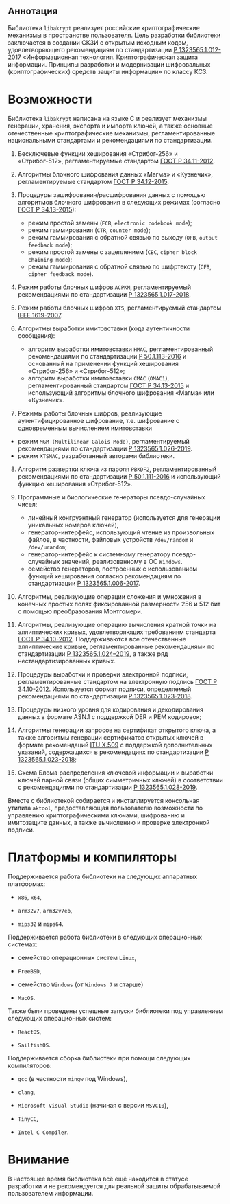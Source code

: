 Аннотация
---------

Библиотека `libakrypt` реализует российские криптографические механизмы в пространстве пользователя.
Цель разработки библиотеки заключается в создании СКЗИ с открытым исходным кодом, 
удовлетворяющего рекомендациям по стандартизации
[Р 1323565.1.012-2017](https://tc26.ru/standarts/rekomendatsii-po-standartizatsii/r-1323565-1-012-2017-informatsionnaya-tekhnologiya-kriptograficheskaya-zashchita-informatsii-printsipy-razrabotki-i-modernizatsii-shifrovalnykh-kriptograficheskikh-sredstv-zashchity-informatsii.html)
«Информационная технология. Криптографическая защита информации.
Принципы разработки и модернизации шифровальных (криптографических) средств защиты
информации» по классу КС3.

Возможности
===========

Библиотека `libakrypt` написана на языке C и реализует механизмы генерации, хранения, экспорта и импорта ключей, а также
основные отечественные криптографические механизмы, регламентированные национальными стандартами
и рекомендациями по стандартизации.

 1. Бесключевые функции хеширования «Стрибог-256» и «Стрибог-512», регламентируемые
   стандартом [ГОСТ Р 34.11-2012](https://tc26.ru/standarts/natsionalnye-standarty/gost-r-34-11-2012-informatsionnaya-tekhnologiya-kriptograficheskaya-zashchita-informatsii-funktsiya-kheshirovaniya.html).

 2. Алгоритмы блочного шифрования данных «Магма» и «Кузнечик», регламентируемые
   стандартом [ГОСТ Р 34.12-2015](https://tc26.ru/standarts/natsionalnye-standarty/gost-r-34-12-2015-informatsionnaya-tekhnologiya-kriptograficheskaya-zashchita-informatsii-blochnye-shifry.html).

 3. Процедуры зашифрования/расшифрования данных c помощью алгоритмов блочного шифрования
   в следующих режимах (согласно [ГОСТ Р 34.13-2015](https://tc26.ru/standarts/natsionalnye-standarty/gost-r-34-13-2015-informatsionnaya-tekhnologiya-kriptograficheskaya-zashchita-informatsii-rezhimy-raboty-blochnykh-shifrov.html)):
    * режим простой замены (`ECB`, `electronic codebook mode`);
    * режим гаммирования (`CTR`, `counter mode`);
    * режим гаммирования с обратной связью по выходу (`OFB`, `output feedback mode`);
    * режим простой замены с зацеплением (`CBC`, `cipher block chaining mode`);
    * режим гаммирования с обратной связью по шифртексту (`CFB`, `cipher feedback mode`).

 4. Режим работы блочных шифров `ACPKM`, регламентируемый рекомендациями по стандартизации
[Р 1323565.1.017-2018](https://tc26.ru/standarts/rekomendatsii-po-standartizatsii/r-1323565-1-017-2018-informatsionnaya-tekhnologiya-kriptograficheskaya-zashchita-informatsii-kriptograficheskie-algoritmy-soputstvuyushchie-primeneniyu-algoritmov-blochnogo-shifrovaniya.html).

 5. Режим работы блочных шифров `XTS`, регламентируемый стандартом [IEEE 1619-2007](https://standards.ieee.org/standard/1619-2007.html).

 6. Алгоритмы выработки имитовставки (кода аутентичности сообщения):
    * алгоритм выработки имитовставки `HMAC`, регламентированный рекомендациями по
    стандартизации [Р 50.1.113-2016](https://tc26.ru/standarts/rekomendatsii-po-standartizatsii/r-50-1-113-2016-informatsionnaya-tekhnologiya-kriptograficheskaya-zashchita-informatsii-kriptograficheskie-algoritmy-soputstvuyushchie-primeneniyu-algoritmov-elektronnoy-tsifrovoy-podpisi-i-funktsii-kheshirovaniya.html) и
    основанный на применении функций хеширования «Стрибог-256» и «Стрибог-512»;
    * алгоритм выработки имитовставки `CMAC` (`OMAC1`), регламентированный стандартом [ГОСТ Р 34.13-2015](https://tc26.ru/standarts/natsionalnye-standarty/gost-r-34-13-2015-informatsionnaya-tekhnologiya-kriptograficheskaya-zashchita-informatsii-rezhimy-raboty-blochnykh-shifrov.html) и
    использующий алгоритмы блочного шифрования «Магма» или «Кузнечик».

 7. Режимы работы блочных шифров, реализующие аутентифицированное шифрование, т.е. шифрование с одновременным вычислением имитовставки
   * режим `MGM (Multilinear Galois Mode)`, регламентируемый рекомендациями по стандартизации
[Р 1323565.1.026-2019](https://tc26.ru/standarts/rekomendatsii-po-standartizatsii/r-1323565-1-026-2019-informatsionnaya-tekhnologiya-kriptograficheskaya-zashchita-informatsii-rezhimy-raboty-blochnykh-shifrov-realizuyushchie-autentifitsirovannoe-shifrovanie.html).
   * режим `XTSMAC`, разработанный авторами библиотеки. 

 8. Алгоритм развертки ключа из пароля `PBKDF2`, регламентированный рекомендациями по стандартизации
   [Р 50.1.111-2016](https://tc26.ru/standarts/rekomendatsii-po-standartizatsii/r-50-1-111-2016-informatsionnaya-tekhnologiya-kriptograficheskaya-zashchita-informatsii-parolnaya-zashchita-klyuchevoy-informatsii.html)
   и использующий функцию хеширования «Стрибог-512».

 9. Программные и биологические генераторы псевдо-случайных чисел:
    * линейный конгруэнтный генератор (используется для генерации уникальных номеров ключей),
    * генератор-интерфейс, использующий чтение из произвольных файлов, в частности,
       файловых устройств `/dev/random` и `/dev/urandom`;
    * генератор-интерфейс к системному генератору псевдо-случайных значений, реализованному в ОС `Windows`.
    * семейство генераторов, построенных с использованием функций хеширования
      согласно рекомендациям по стандартизации
      [Р 1323565.1.006-2017](https://tc26.ru/standarts/rekomendatsii-po-standartizatsii/r-1323565-1-006-2017-informatsionnaya-tekhnologiya-kriptograficheskaya-zashchita-informatsii-mekhanizmy-vyrabotki-psevdosluchaynykh-posledovatelnostey.html).

 10. Алгоритмы, реализующие операции сложения и умножения в конечных простых полях
    фиксированной размерности 256 и 512 бит с помощью преобразования Монтгомери.

 11. Алгоритмы, реализующие операцию вычисления кратной точки на эллиптических кривых,
    удовлетворяющих требованиям
    стандарта [ГОСТ Р 34.10-2012](https://tc26.ru/standarts/natsionalnye-standarty/gost-r-34-10-2012-informatsionnaya-tekhnologiya-kriptograficheskaya-zashchita-informatsii-protsessy-formirovaniya-i-proverki-elektronnoy-tsifrovoy-podpisi.html).
    Поддерживаются все отечественные
    эллиптические кривые, регламентированные рекомендациями по стандартизации
    [Р 1323565.1.024–2019](https://tc26.ru/standarts/rekomendatsii-po-standartizatsii/r-132356-1-024-2019-informatsionnaya-tekhnologiya-kriptograficheskaya-zashchita-informatsii-parametry-ellipticheskikh-krivykh-dlya-kriptograficheskikh-algoritmov-i-protokolov19.html),
    а также ряд нестандартизированных кривых.

 12. Процедуры выработки и проверки электронной подписи, регламентированные стандартом на электронную подпись
    [ГОСТ Р 34.10-2012](https://tc26.ru/standarts/natsionalnye-standarty/gost-r-34-10-2012-informatsionnaya-tekhnologiya-kriptograficheskaya-zashchita-informatsii-protsessy-formirovaniya-i-proverki-elektronnoy-tsifrovoy-podpisi.html).
    Используется формат подписи, определяемый рекомендациями по стандартизации
    [Р 1323565.1.023-2018](https://tc26.ru/standarts/rekomendatsii-po-standartizatsii/r-1323565-1-023-2018-informatsionnaya-tekhnologiya-kriptograficheskaya-zashchita-informatsii-ispolzovanie-algoritmov-gost-r-34-10-2012-gost-r-34-11-2012-v-sertifikate-spiske-annulirovannykh-sertifikatov-crl-i-zaprose-na-sertifikat-pkcs-10-infrastruktury-o.html).

 13. Процедуры низкого уровня для кодирования и декодирования данных в формате ASN.1 с поддержкой DER и PEM кодировок;
    
 14. Алгоритмы генерации запросов на сертификат открытого ключа, а также алгоритмы генерации
     сертификатов открытых ключей в формате рекомендаций [ITU X.509](https://www.itu.int/rec/T-REC-X.509/en) 
     с поддержкой дополнительных указаний, содержащихся в рекомендациях по стандартизации 
     [Р 1323565.1.023-2018](https://tc26.ru/standarts/rekomendatsii-po-standartizatsii/r-1323565-1-023-2018-informatsionnaya-tekhnologiya-kriptograficheskaya-zashchita-informatsii-ispolzovanie-algoritmov-gost-r-34-10-2012-gost-r-34-11-2012-v-sertifikate-spiske-annulirovannykh-sertifikatov-crl-i-zaprose-na-sertifikat-pkcs-10-infrastruktury-o.html);

 15. Схема Блома распределения ключевой информации и выработки ключей парной связи 
     (общих симметричных ключей) в соответствии с рекомендациями по стандартизации 
     [Р 1323565.1.028-2019](https://tc26.ru/standarts/rekomendatsii-po-standartizatsii/r-1323565-1-028-2019-informatsionnaya-tekhnologiya-kriptograficheskaya-zashchita-informatsii-kriptograficheskie-mekhanizmy-zashchishchennogo-vzaimodeystviya-kontrolnykh-i-izmeritelnykh-ustroystv.html).

Вместе с библиотекой собирается и инсталлируется консольная утилита `aktool`,
предоставляющая пользователю возможности по управлению криптографическими ключами,
шифрованию и имитозащите данных, а также вычислению и проверке электронной подписи.


Платформы и компиляторы
=======================

Поддерживается работа библиотеки на следующих аппаратных платформах:

   * `x86`, `x64`,

   * `arm32v7`, `arm32v7eb`,

   * `mips32` и `mips64`.


Поддерживается работа библиотеки в следующих операционных системах:

   * семейство операционных систем `Linux`,

   * `FreeBSD`,

   * семейство `Windows` (от `Windows 7` и старше)

   * `MacOS`.

Также были проведены успешные запуски библиотеки под управлением следующих операционных систем:

   * `ReactOS`,

   * `SailfishOS`.

Поддерживается сборка библиотеки при помощи следующих компиляторов:

   * `gcc` (в частности `mingw` под Windows),

   * `clang`,

   * `Microsoft Visual Studio` (начиная с версии `MSVC10`),

   * `TinyCC`,

   * `Intel C Compiler`.

Внимание
========

В настоящее время библиотека всё ещё находится в статусе разработки и не рекомендуется для
реальной защиты обрабатываемой пользователем информации.
